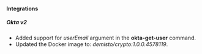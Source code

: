 
#### Integrations

##### Okta v2

- Added support for *userEmail* argument in the **okta-get-user** command.
- Updated the Docker image to: *demisto/crypto:1.0.0.4578119*.
